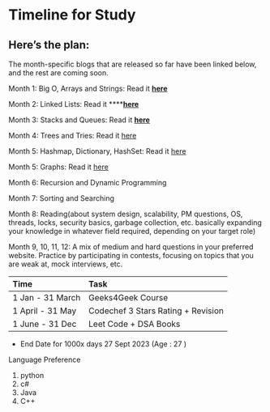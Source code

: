 # Timeline for Study

## Here’s the plan: <a id="7327"></a>

The month-specific blogs that are released so far have been linked below, and the rest are coming soon.

Month 1: Big O, Arrays and Strings: Read it [**here**](https://medium.com/swlh/oneyearcodingplan-big-o-arrays-and-strings-7f4f91247f82)

Month 2: Linked Lists: Read it ****[**here**](https://levelup.gitconnected.com/oneyearcodingplan-linkedlists-ec495b220ca6)

Month 3: Stacks and Queues: Read it [**here**](https://medium.com/@anjaliviramgama/oneyearcodingplan-stacks-queues-239024ae8d04)

Month 4: Trees and Tries: Read it [here](https://anjaliviramgama.medium.com/oneyearcodingplan-trees-and-tries-33e75cda7753)

Month 5: Hashmap, Dictionary, HashSet: Read it [here](https://link.medium.com/Q7GWYqlrgdb)

Month 5: Graphs: Read it [here](https://link.medium.com/Q7GWYqlrgdb)

Month 6: Recursion and Dynamic Programming

Month 7: Sorting and Searching

Month 8: Reading\(about system design, scalability, PM questions, OS, threads, locks, security basics, garbage collection, etc. basically expanding your knowledge in whatever field required, depending on your target role\)

Month 9, 10, 11, 12: A mix of medium and hard questions in your preferred website. Practice by participating in contests, focusing on topics that you are weak at, mock interviews, etc.

| Time  | Task |
| :--- | :--- |
| 1 Jan - 31 March | Geeks4Geek Course |
| 1 April -  31 May | Codechef 3 Stars Rating + Revision |
| 1 June - 31 Dec | Leet Code + DSA Books   |

*  End Date for 1000x days 27 Sept 2023 \(Age : 27 \)

Language Preference

1. python
2. c\#
3. Java
4. C++











